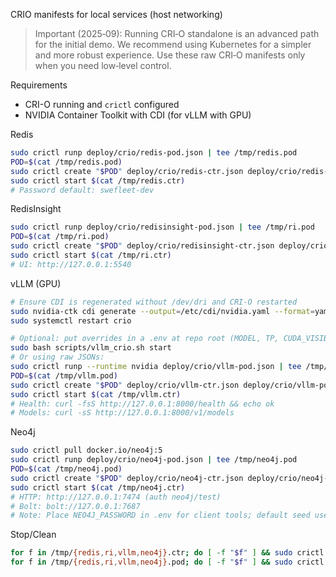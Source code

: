 CRIO manifests for local services (host networking)

> Important (2025‑09): Running CRI‑O standalone is an advanced path for the initial demo. We recommend using Kubernetes for a simpler and more robust experience. Use these raw CRI‑O manifests only when you need low‑level control.

Requirements
- CRI-O running and `crictl` configured
- NVIDIA Container Toolkit with CDI (for vLLM with GPU)

Redis
```bash
sudo crictl runp deploy/crio/redis-pod.json | tee /tmp/redis.pod
POD=$(cat /tmp/redis.pod)
sudo crictl create "$POD" deploy/crio/redis-ctr.json deploy/crio/redis-pod.json | tee /tmp/redis.ctr
sudo crictl start $(cat /tmp/redis.ctr)
# Password default: swefleet-dev
```

RedisInsight
```bash
sudo crictl runp deploy/crio/redisinsight-pod.json | tee /tmp/ri.pod
POD=$(cat /tmp/ri.pod)
sudo crictl create "$POD" deploy/crio/redisinsight-ctr.json deploy/crio/redisinsight-pod.json | tee /tmp/ri.ctr
sudo crictl start $(cat /tmp/ri.ctr)
# UI: http://127.0.0.1:5540
```

vLLM (GPU)
```bash
# Ensure CDI is regenerated without /dev/dri and CRI-O restarted
sudo nvidia-ctk cdi generate --output=/etc/cdi/nvidia.yaml --format=yaml --csv.ignore-pattern '/dev/dri/.*'
sudo systemctl restart crio

# Optional: put overrides in a .env at repo root (MODEL, TP, CUDA_VISIBLE_DEVICES)
sudo bash scripts/vllm_crio.sh start
# Or using raw JSONs:
sudo crictl runp --runtime nvidia deploy/crio/vllm-pod.json | tee /tmp/vllm.pod
POD=$(cat /tmp/vllm.pod)
sudo crictl create "$POD" deploy/crio/vllm-ctr.json deploy/crio/vllm-pod.json | tee /tmp/vllm.ctr
sudo crictl start $(cat /tmp/vllm.ctr)
# Health: curl -fsS http://127.0.0.1:8000/health && echo ok
# Models: curl -sS http://127.0.0.1:8000/v1/models
```

Neo4j
```bash
sudo crictl pull docker.io/neo4j:5
sudo crictl runp deploy/crio/neo4j-pod.json | tee /tmp/neo4j.pod
POD=$(cat /tmp/neo4j.pod)
sudo crictl create "$POD" deploy/crio/neo4j-ctr.json deploy/crio/neo4j-pod.json | tee /tmp/neo4j.ctr
sudo crictl start $(cat /tmp/neo4j.ctr)
# HTTP: http://127.0.0.1:7474 (auth neo4j/test)
# Bolt: bolt://127.0.0.1:7687
# Note: Place NEO4J_PASSWORD in .env for client tools; default seed uses neo4j/test.
```

Stop/Clean
```bash
for f in /tmp/{redis,ri,vllm,neo4j}.ctr; do [ -f "$f" ] && sudo crictl rm -f $(cat "$f"); done
for f in /tmp/{redis,ri,vllm,neo4j}.pod; do [ -f "$f" ] && sudo crictl rmp -f $(cat "$f"); done
```

